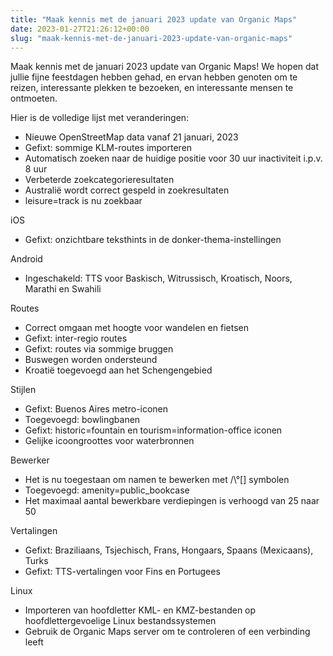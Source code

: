 ```yaml
---
title: "Maak kennis met de januari 2023 update van Organic Maps"
date: 2023-01-27T21:26:12+00:00
slug: "maak-kennis-met-de-januari-2023-update-van-organic-maps"
---
```


Maak kennis met de januari 2023 update van Organic Maps! We hopen dat jullie fijne feestdagen hebben gehad, en ervan hebben genoten om te reizen, interessante plekken te bezoeken, en interessante mensen te ontmoeten.

Hier is de volledige lijst met veranderingen:

- Nieuwe OpenStreetMap data vanaf 21 januari, 2023
- Gefixt: sommige KLM-routes importeren
- Automatisch zoeken naar de huidige positie voor 30 uur inactiviteit i.p.v. 8 uur
- Verbeterde zoekcategorieresultaten
- Australië wordt correct gespeld in zoekresultaten
- leisure=track is nu zoekbaar

iOS

- Gefixt: onzichtbare teksthints in de donker-thema-instellingen

Android

- Ingeschakeld: TTS voor Baskisch, Witrussisch, Kroatisch, Noors, Marathi en Swahili

Routes

- Correct omgaan met hoogte voor wandelen en fietsen
- Gefixt: inter-regio routes
- Gefixt: routes via sommige bruggen
- Buswegen worden ondersteund
- Kroatië toegevoegd aan het Schengengebied

Stijlen

- Gefixt: Buenos Aires metro-iconen
- Toegevoegd: bowlingbanen
- Gefixt: historic=fountain en tourism=information-office iconen
- Gelijke icoongroottes voor waterbronnen

Bewerker

- Het is nu toegestaan om namen te bewerken met /\°[] symbolen
- Toegevoegd: amenity=public_bookcase
- Het maximaal aantal bewerkbare verdiepingen is verhoogd van 25 naar 50

Vertalingen

- Gefixt: Braziliaans, Tsjechisch, Frans, Hongaars, Spaans (Mexicaans), Turks
- Gefixt: TTS-vertalingen voor Fins en Portugees

Linux

- Importeren van hoofdletter KML- en KMZ-bestanden op hoofdlettergevoelige Linux bestandssystemen
- Gebruik de Organic Maps server om te controleren of een verbinding leeft

